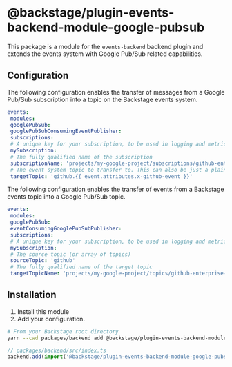 # @backstage/plugin-events-backend-module-google-pubsub

This package is a module for the `events-backend` backend plugin
and extends the events system with Google Pub/Sub related capabilities.

## Configuration

The following configuration enables the transfer of messages from a Google
Pub/Sub subscription into a topic on the Backstage events system.

```yaml
events:
 modules:
 googlePubSub:
 googlePubSubConsumingEventPublisher:
 subscriptions:
 # A unique key for your subscription, to be used in logging and metrics
 mySubscription:
 # The fully qualified name of the subscription
 subscriptionName: 'projects/my-google-project/subscriptions/github-enterprise-events'
 # The event system topic to transfer to. This can also be just a plain string
 targetTopic: 'github.{{ event.attributes.x-github-event }}'
```

The following configuration enables the transfer of events from a Backstage events topic into a Google
Pub/Sub topic.

```yaml
events:
 modules:
 googlePubSub:
 eventConsumingGooglePubSubPublisher:
 subscriptions:
 # A unique key for your subscription, to be used in logging and metrics
 mySubscription:
 # The source topic (or array of topics)
 sourceTopic: 'github'
 # The fully qualified name of the target topic
 targetTopicName: 'projects/my-google-project/topics/github-enterprise-events'
```

## Installation

1. Install this module
2. Add your configuration.

```bash
# From your Backstage root directory
yarn --cwd packages/backend add @backstage/plugin-events-backend-module-google-pubsub
```

```ts
// packages/backend/src/index.ts
backend.add(import('@backstage/plugin-events-backend-module-google-pubsub'));
```
